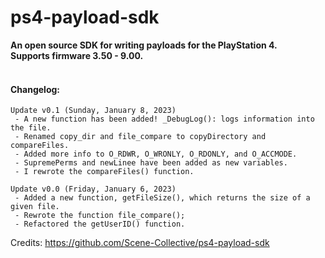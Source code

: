 # ps4-payload-sdk 
**An open source SDK for writing payloads for the PlayStation 4.
<br> Supports firmware 3.50 - 9.00.**
<br><br>


#### Changelog:
```
Update v0.1 (Sunday, January 8, 2023)
 - A new function has been added! _DebugLog(): logs information into the file.
 - Renamed copy_dir and file_compare to copyDirectory and compareFiles.
 - Added more info to O_RDWR, O_WRONLY, O_RDONLY, and O_ACCMODE.
 - SupremePerms and newLinee have been added as new variables.
 - I rewrote the compareFiles() function.

Update v0.0 (Friday, January 6, 2023)
 - Added a new function, getFileSize(), which returns the size of a given file.
 - Rewrote the function file_compare();
 - Refactored the getUserID() function.
```

Credits:
https://github.com/Scene-Collective/ps4-payload-sdk
